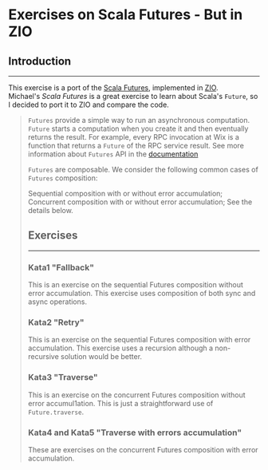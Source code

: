 # Exercises on Scala Futures - But in ZIO

## Introduction
***
This exercise is a port of the [Scala Futures](https://github.com/michaelwix/futures), implemented in [ZIO](https://zio.dev/).</br>
Michael's _Scala Futures_ is a great exercise to learn about Scala's `Future`, so I decided to port it to ZIO and compare the code.

> `Futures` provide a simple way to run an asynchronous computation. `Future` starts a computation when you create it and then eventually returns the result. For example, every RPC invocation at Wix is a function that returns a `Future` of the RPC service result. See more information about `Futures` API in the [documentation](https://www.scala-lang.org/api/2.13.10/scala/concurrent/Future.html)
>
> `Futures` are composable. We consider the following common cases of `Futures` composition:
>
> Sequential composition with or without error accumulation;
> Concurrent composition with or without error accumulation;
> See the details below.
> 
> ## Exercises
> ***
> ### Kata1 "Fallback"
> This is an exercise on the sequential Futures composition without error accumulation. This exercise uses composition of both sync and async operations.
> 
> ### Kata2 "Retry"
> This is an exercise on the sequential Futures composition with error accumulation. This exercise uses a recursion although a non-recursive solution would be better.
> 
> ### Kata3 "Traverse"
> This is an exercise on the concurrent Futures composition without error accumul1ation. This is just a straightforward use of `Future.traverse`.
> 
> ### Kata4 and Kata5 "Traverse with errors accumulation"
> These are exercises on the concurrent Futures composition with error accumulation.
